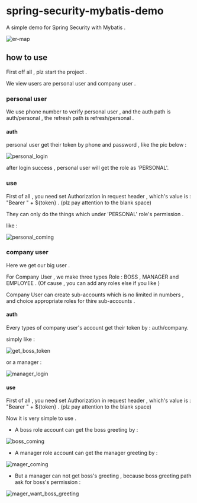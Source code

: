 # spring-security-mybatis-demo
A simple demo for Spring Security with Mybatis .

![er-map](https://github.com/liumapp/spring-security-mybatis-demo/blob/master/pic/er.jpg)

## how to use 

First off all , plz start the project . 

We view users are personal user and company user .

### personal user
 
We use phone number to verify personal user , and the auth path is auth/personal , the refresh path is refresh/personal .

#### auth 

personal user get their token by phone and password , like the pic below : 
 
![personal_login](https://github.com/liumapp/spring-security-mybatis-demo/blob/master/pic/personal_login.jpg)

after login success , personal user will get the role as 'PERSONAL'.

### use
 
First of all , you need set Authorization in request header , which's value is  : "Bearer " + ${token} . (plz pay attention to the blank space)

They can only do the things which under 'PERSONAL' role's permission . 

like :

![personal_coming](https://github.com/liumapp/spring-security-mybatis-demo/blob/master/pic/personal_coming.jpg)

### company user 

Here we get our big user . 

For Company User , we make three types Role : BOSS , MANAGER and EMPLOYEE . (Of cause , you can add any roles else if you like )

Company User can create sub-accounts which is no limited in numbers , and choice appropriate roles for thire sub-accounts . 

#### auth

Every types of company user's account get their token by : auth/company.

simply like : 

![get_boss_token](https://github.com/liumapp/spring-security-mybatis-demo/blob/master/pic/get_boss_token.jpg)

or a manager : 

![manager_login](https://github.com/liumapp/spring-security-mybatis-demo/blob/master/pic/manager_login.jpg)

#### use

First of all , you need set Authorization in request header , which's value is  : "Bearer " + ${token} . (plz pay attention to the blank space)
 
Now it is very simple to use .
  
* A boss role account can get the boss greeting by : 
  
![boss_coming](https://github.com/liumapp/spring-security-mybatis-demo/blob/master/pic/boss_coming.jpg)
  
* A manager role account can get the manager greeting by :

![mager_coming](https://github.com/liumapp/spring-security-mybatis-demo/blob/master/pic/manager_coming.jpg)

* But a manager can not get boss's greeting , because boss greeting path ask for boss's permission :

![mager_want_boss_greeting](https://github.com/liumapp/spring-security-mybatis-demo/blob/master/pic/manager_want_boss_greeting.jpg)




